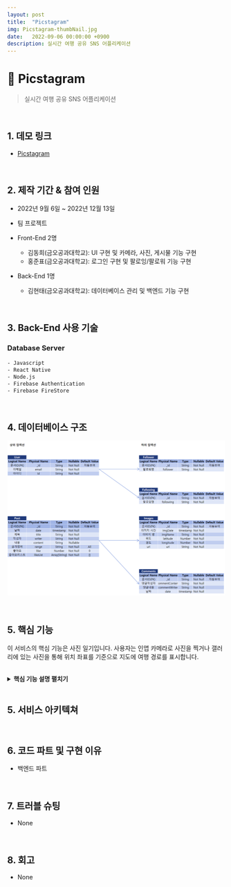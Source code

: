 ```yaml
---
layout: post
title:  "Picstagram"
img: Picstagram-thumbNail.jpg
date:   2022-09-06 00:00:00 +0900
description: 실시간 여행 공유 SNS 어플리케이션
---
```


# :pushpin: Picstagram
> 실시간 여행 공유 SNS 어플리케이션

<br>

## 1. 데모 링크
- [Picstagram](https://github.com/kimgusxo/Picstagram)

<br>

## 2. 제작 기간 & 참여 인원
- 2022년 9월 6일 ~ 2022년 12월 13일
- 팀 프로젝트
- Front-End 2명
    - 김동희(금오공과대학교): UI 구현 및 카메라, 사진, 게시물 기능 구현
    - 홍준표(금오공과대학교): 로그인 구현 및 팔로잉/팔로워 기능 구현

- Back-End 1명
    - 김현태(금오공과대학교): 데이터베이스 관리 및 백엔드 기능 구현

<br>

## 3. Back-End 사용 기술
### Database Server
    - Javascript
    - React Native
	- Node.js
    - Firebase Authentication
    - Firebase FireStore

<br>

## 4. 데이터베이스 구조
![ERD Diagram](../assets/img/Picstagram-DBConstruct.png)

<br>

## 5. 핵심 기능
이 서비스의 핵심 기능은 사진 일기입니다.
사용자는 인앱 카메라로 사진을 찍거나 갤러리에 있는 사진을 통해
위치 좌표를 기준으로 지도에 여행 경로를 표시합니다.

<br>
 
<details>
<summary><b>핵심 기능 설명 펼치기</b></summary>
<div markdown="1">

## 5.1. 사진 위치 좌표 표현
### 

## 5.2. 게시물 불러오기
### 

</div>
</details>

<br>

## 5. 서비스 아키텍쳐


<br>

## 6. 코드 파트 및 구현 이유
- 백엔드 파트

<br>

## 7. 트러블 슈팅
- None

<br>

## 8. 회고
- None